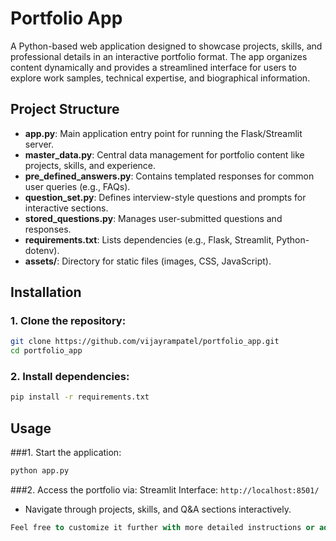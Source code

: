 # Portfolio App

A Python-based web application designed to showcase projects, skills, and professional details in an interactive portfolio format. The app organizes content dynamically and provides a streamlined interface for users to explore work samples, technical expertise, and biographical information.

## Project Structure

- **app.py**: Main application entry point for running the Flask/Streamlit server.
- **master_data.py**: Central data management for portfolio content like projects, skills, and experience.
- **pre_defined_answers.py**: Contains templated responses for common user queries (e.g., FAQs).
- **question_set.py**: Defines interview-style questions and prompts for interactive sections.
- **stored_questions.py**: Manages user-submitted questions and responses.
- **requirements.txt**: Lists dependencies (e.g., Flask, Streamlit, Python-dotenv).
- **assets/**: Directory for static files (images, CSS, JavaScript).

## Installation

### 1. Clone the repository:
```bash
git clone https://github.com/vijayrampatel/portfolio_app.git
cd portfolio_app
```

### 2. Install dependencies:
```bash
pip install -r requirements.txt
```

## Usage

###1. Start the application:
```bash
python app.py
```

###2. Access the portfolio via:
Streamlit Interface: `http://localhost:8501/`
- Navigate through projects, skills, and Q&A sections interactively.

```SQl
Feel free to customize it further with more detailed instructions or add specific sections like **Features**, **Technologies Used**, or **Screenshots** as needed!
```


